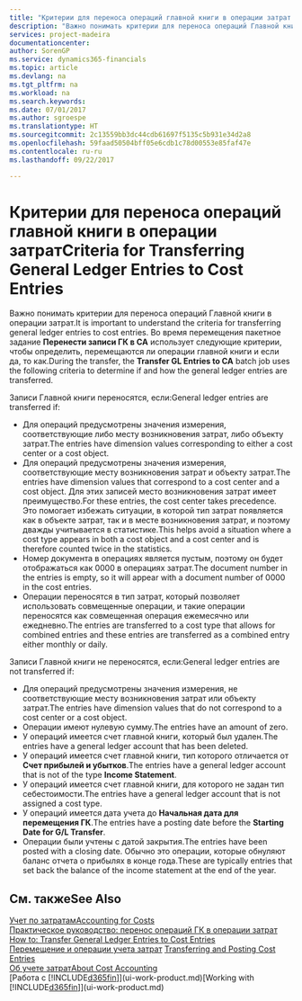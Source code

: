 ```yaml
---
title: "Критерии для переноса операций главной книги в операции затрат | Документы Майкрософт"
description: "Важно понимать критерии для переноса операций Главной книги в операции затрат. Во время перемещения пакетное задание **Перенести записи ГК в CA** использует следующие критерии, чтобы определить, перемещаются ли операции главной книги и если да, то как."
services: project-madeira
documentationcenter: 
author: SorenGP
ms.service: dynamics365-financials
ms.topic: article
ms.devlang: na
ms.tgt_pltfrm: na
ms.workload: na
ms.search.keywords: 
ms.date: 07/01/2017
ms.author: sgroespe
ms.translationtype: HT
ms.sourcegitcommit: 2c13559bb3dc44cdb61697f5135c5b931e34d2a8
ms.openlocfilehash: 59faad50504bff05e6cdb1c78d00553e85faf47e
ms.contentlocale: ru-ru
ms.lasthandoff: 09/22/2017

---
```

# <a name="criteria-for-transferring-general-ledger-entries-to-cost-entries"></a><span data-ttu-id="4b066-104">Критерии для переноса операций главной книги в операции затрат</span><span class="sxs-lookup"><span data-stu-id="4b066-104">Criteria for Transferring General Ledger Entries to Cost Entries</span></span>
<span data-ttu-id="4b066-105">Важно понимать критерии для переноса операций Главной книги в операции затрат.</span><span class="sxs-lookup"><span data-stu-id="4b066-105">It is important to understand the criteria for transferring general ledger entries to cost entries.</span></span> <span data-ttu-id="4b066-106">Во время перемещения пакетное задание **Перенести записи ГК в CA** использует следующие критерии, чтобы определить, перемещаются ли операции главной книги и если да, то как.</span><span class="sxs-lookup"><span data-stu-id="4b066-106">During the transfer, the **Transfer GL Entries to CA** batch job uses the following criteria to determine if and how the general ledger entries are transferred.</span></span>  

<span data-ttu-id="4b066-107">Записи Главной книги переносятся, если:</span><span class="sxs-lookup"><span data-stu-id="4b066-107">General ledger entries are transferred if:</span></span>  

-   <span data-ttu-id="4b066-108">Для операций предусмотрены значения измерения, соответствующие либо месту возникновения затрат, либо объекту затрат.</span><span class="sxs-lookup"><span data-stu-id="4b066-108">The entries have dimension values corresponding to either a cost center or a cost object.</span></span>  
-   <span data-ttu-id="4b066-109">Для операций предусмотрены значения измерения, соответствующие месту возникновения затрат и объекту затрат.</span><span class="sxs-lookup"><span data-stu-id="4b066-109">The entries have dimension values that correspond to a cost center and a cost object.</span></span> <span data-ttu-id="4b066-110">Для этих записей место возникновения затрат имеет преимущество.</span><span class="sxs-lookup"><span data-stu-id="4b066-110">For these entries, the cost center takes precedence.</span></span> <span data-ttu-id="4b066-111">Это помогает избежать ситуации, в которой тип затрат появляется как в объекте затрат, так и в месте возникновения затрат, и поэтому дважды учитывается в статистике.</span><span class="sxs-lookup"><span data-stu-id="4b066-111">This helps avoid a situation where a cost type appears in both a cost object and a cost center and is therefore counted twice in the statistics.</span></span>  
-   <span data-ttu-id="4b066-112">Номер документа в операциях является пустым, поэтому он будет отображаться как 0000 в операциях затрат.</span><span class="sxs-lookup"><span data-stu-id="4b066-112">The document number in the entries is empty, so it will appear with a document number of 0000 in the cost entries.</span></span>  
-   <span data-ttu-id="4b066-113">Операции переносятся в тип затрат, который позволяет использовать совмещенные операции, и такие операции переносятся как совмещенная операция ежемесячно или ежедневно.</span><span class="sxs-lookup"><span data-stu-id="4b066-113">The entries are transferred to a cost type that allows for combined entries and these entries are transferred as a combined entry either monthly or daily.</span></span>  

<span data-ttu-id="4b066-114">Записи Главной книги не переносятся, если:</span><span class="sxs-lookup"><span data-stu-id="4b066-114">General ledger entries are not transferred if:</span></span>  

-   <span data-ttu-id="4b066-115">Для операций предусмотрены значения измерения, не соответствующие месту возникновения затрат или объекту затрат.</span><span class="sxs-lookup"><span data-stu-id="4b066-115">The entries have dimension values that do not correspond to a cost center or a cost object.</span></span>  
-   <span data-ttu-id="4b066-116">Операции имеют нулевую сумму.</span><span class="sxs-lookup"><span data-stu-id="4b066-116">The entries have an amount of zero.</span></span>  
-   <span data-ttu-id="4b066-117">У операций имеется счет главной книги, который был удален.</span><span class="sxs-lookup"><span data-stu-id="4b066-117">The entries have a general ledger account that has been deleted.</span></span>  
-   <span data-ttu-id="4b066-118">У операций имеется счет главной книги, тип которого отличается от **Счет прибылей и убытков**.</span><span class="sxs-lookup"><span data-stu-id="4b066-118">The entries have a general ledger account that is not of the type **Income Statement**.</span></span>  
-   <span data-ttu-id="4b066-119">У операций имеется счет главной книги, для которого не задан тип себестоимости.</span><span class="sxs-lookup"><span data-stu-id="4b066-119">The entries have a general ledger account that is not assigned a cost type.</span></span>  
-   <span data-ttu-id="4b066-120">У операций имеется дата учета до **Начальная дата для перемещения ГК**.</span><span class="sxs-lookup"><span data-stu-id="4b066-120">The entries have a posting date before the **Starting Date for G/L Transfer**.</span></span>  
-   <span data-ttu-id="4b066-121">Операции были учтены с датой закрытия.</span><span class="sxs-lookup"><span data-stu-id="4b066-121">The entries have been posted with a closing date.</span></span> <span data-ttu-id="4b066-122">Обычно это операции, которые обнуляют баланс отчета о прибылях в конце года.</span><span class="sxs-lookup"><span data-stu-id="4b066-122">These are typically entries that set back the balance of the income statement at the end of the year.</span></span>  

## <a name="see-also"></a><span data-ttu-id="4b066-123">См. также</span><span class="sxs-lookup"><span data-stu-id="4b066-123">See Also</span></span>  
[<span data-ttu-id="4b066-124">Учет по затратам</span><span class="sxs-lookup"><span data-stu-id="4b066-124">Accounting for Costs</span></span>](finance-manage-cost-accounting.md)  
 <span data-ttu-id="4b066-125">[Практическое руководство: перенос операций ГК в операции затрат](finance-how-to-transfer-general-ledger-entries-to-cost-entries.md) </span><span class="sxs-lookup"><span data-stu-id="4b066-125">[How to: Transfer General Ledger Entries to Cost Entries](finance-how-to-transfer-general-ledger-entries-to-cost-entries.md) </span></span>  
 <span data-ttu-id="4b066-126">[Перемещение и операции учета затрат](finance-transfer-and-post-cost-entries.md) </span><span class="sxs-lookup"><span data-stu-id="4b066-126">[Transferring and Posting Cost Entries](finance-transfer-and-post-cost-entries.md) </span></span>  
 [<span data-ttu-id="4b066-127">Об учете затрат</span><span class="sxs-lookup"><span data-stu-id="4b066-127">About Cost Accounting</span></span>](finance-about-cost-accounting.md)  
 <span data-ttu-id="4b066-128">[Работа с [!INCLUDE[d365fin](includes/d365fin_md.md)]](ui-work-product.md)</span><span class="sxs-lookup"><span data-stu-id="4b066-128">[Working with [!INCLUDE[d365fin](includes/d365fin_md.md)]](ui-work-product.md)</span></span>

